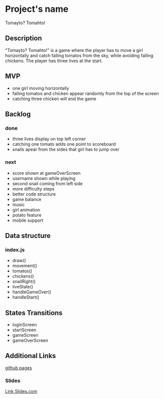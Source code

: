 # Project's name

Tomayto? Tomahto!

## Description

"Tomayto? Tomahto!" is a game where the player has to move a girl horizontally and catch falling tomatos from the sky, while avoiding falling chickens. The player has three lives at the start.

## MVP

- one girl moving horizontally
- falling tomatos and chicken appear randomly from the top of the screen
- catching three chicken will end the game

## Backlog

### done

- three lives display on top left corner
- catching one tomato adds one point to scoreboard
- snails apear from the sides that girl has to jump over

### next

- score shown at gameOverScreen
- username shown while playing
- second snail coming from left side
- more difficulty steps
- better code structure
- game balance
- music
- girl animation
- potato feature
- mobile support

## Data structure

### index.js

- draw()
- movement()
- tomatos()
- chickens()
- snailRight()
- liveState()
- handleGameOver()
- handleStart()

## States Transitions

- loginScreen
- startScreen
- gameScreen
- gameOverScreen

## Additional Links

[github pages](https://aiskreme.github.io/Tomayto-Tomahto/)

### Slides

[Link Slides.com](http://slides.com)
